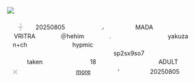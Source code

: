 ![](https://files.catbox.moe/0ejw1l.jpg)
ᅟᅟㅤᅟㅤᅟㅤᅟ   

ㅤᅟ𓏶  ㅤᅟ20250805ㅤ ㅤᅟㅤᅟ ㅤ⸝ㅤ   ㅤᅟㅤᅟ  MADA ㅤᅟㅤᅟㅤᅟㅤᅟ
ㅤᅟㅤᅟ ‌ ‌ ‌ ‌    VRITRA        ㅤᅟㅤᅟ  ＠hehim ㅤᅟㅤᅟ       .ㅤᅟㅤᅟㅤᅟ
ㅤㅤᅟᅟyakuzaㅤ ㅤ ㅤᅟㅤ ㅤn+chㅤ ㅤㅤ ㅤ ㅤㅤ ㅤhypmicㅤᅟㅤᅟ
ㅤᅟㅤᅟㅤᅟㅤᅟㅤᅟㅤᅟㅤᅟㅤᅟㅤᅟㅤᅟㅤᅟㅤᅟㅤᅟㅤᅟ
ㅤㅤㅤᅟㅤᅟᅟᅟㅤᅟsp2sx9so7ㅤㅤ ㅤㅤ ㅤ ㅤㅤ ㅤㅤᅟㅤᅟ ㅤ ㅤㅤ takenㅤᅟㅤᅟㅤᅟ
ᅟᅟ 18ㅤㅤㅤᅟㅤᅟㅤㅤㅤᅟ ㅤADULTㅤ ㅤᅟㅤᅟㅤᅟ  ㅤ𓏴 ㅤᅟㅤᅟ
ᅟᅟㅤᅟᅟᅟ[more](https://schro-dinger.carrd.co/)  ‌ㅤㅤᅟᅟ ‌‘ ‌ㅤㅤㅤᅟᅟ 20250805ㅤᅟㅤᅟㅤᅟㅤᅟㅤᅟ
ᅟᅟㅤᅟㅤᅟㅤᅟ   


